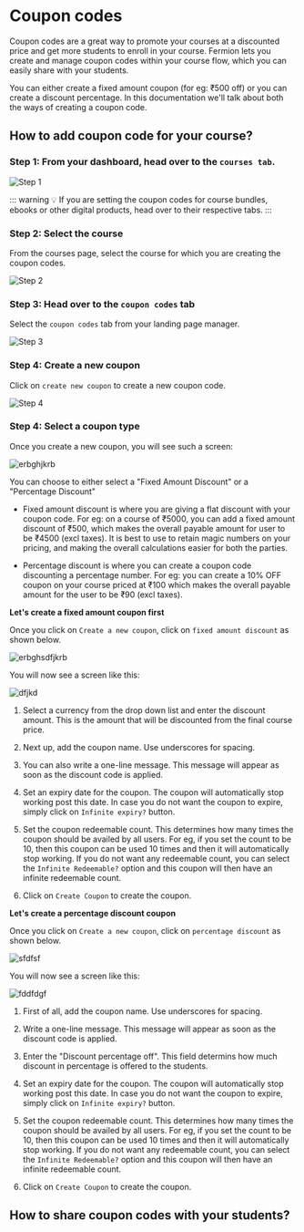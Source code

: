 # Coupon codes

Coupon codes are a great way to promote your courses at a discounted price and get more students to enroll in your course. Fermion lets you create and manage coupon codes within your course flow, which you can easily share with your students.

You can either create a fixed amount coupon (for eg: ₹500 off) or you can create a discount percentage. In this documentation we'll talk about both the ways of creating a coupon code.

## How to add coupon code for your course?

### Step 1: From your dashboard, head over to the `courses tab`.

![Step 1](https://codedamn-website-assets.s3.us-east-1.amazonaws.com/uploads/19-11-2024/22%402x.jkyvqz.png)

::: warning 💡 If you are setting the coupon codes for course bundles, ebooks or other digital products, head over to their respective tabs.
:::

### Step 2: Select the course

From the courses page, select the course for which you are creating the coupon codes.

![Step 2](https://codedamn-website-assets.s3.us-east-1.amazonaws.com/uploads/19-11-2024/19%402x.mhnqhl.png)

### Step 3: Head over to the `coupon codes` tab

Select the `coupon codes` tab from your landing page manager.

![Step 3](https://codedamn-website-assets.s3.us-east-1.amazonaws.com/uploads/19-11-2024/02%402x.ijotvc.png)

### Step 4: Create a new coupon

Click on `create new coupon` to create a new coupon code.

![Step 4](https://codedamn-website-assets.s3.us-east-1.amazonaws.com/uploads/19-11-2024/57%402x.mxuauc.png)

### Step 4: Select a coupon type

Once you create a new coupon, you will see such a screen:

![erbghjkrb](https://codedamn-website-assets.s3.us-east-1.amazonaws.com/uploads/19-11-2024/32%E2%80%AFAM.aiujah.png)

You can choose to either select a "Fixed Amount Discount" or a "Percentage Discount"

- Fixed amount discount is where you are giving a flat discount with your coupon code. For eg: on a course of ₹5000, you can add a fixed amount discount of ₹500, which makes the overall payable amount for user to be ₹4500 (excl taxes). It is best to use to retain magic numbers on your pricing, and making the overall calculations easier for both the parties.

- Percentage discount is where you can create a coupon code discounting a percentage number. For eg: you can create a 10% OFF coupon on your course priced at ₹100 which makes the overall payable amount for the user to be ₹90 (excl taxes).

**Let's create a fixed amount coupon first**

Once you click on `Create a new coupon`, click on `fixed amount discount` as shown below.

![erbghsdfjkrb](https://codedamn-website-assets.s3.us-east-1.amazonaws.com/uploads/19-11-2024/57%402x.satsny.png)

You will now see a screen like this:

![dfjkd](https://codedamn-website-assets.s3.us-east-1.amazonaws.com/uploads/19-11-2024/59%402x.iwshbf.png)

1. Select a currency from the drop down list and enter the discount amount. This is the amount that will be discounted from the final course price.

2. Next up, add the coupon name. Use underscores for spacing.

3. You can also write a one-line message. This message will appear as soon as the discount code is applied.

4. Set an expiry date for the coupon. The coupon will automatically stop working post this date. In case you do not want the coupon to expire, simply click on `Infinite expiry?` button.

5. Set the coupon redeemable count. This determines how many times the coupon should be availed by all users. For eg, if you set the count to be 10, then this coupon can be used 10 times and then it will automatically stop working. If you do not want any redeemable count, you can select the `Infinite Redeemable?` option and this coupon will then have an infinite redeemable count.

6. Click on `Create Coupon` to create the coupon.

**Let's create a percentage discount coupon**

Once you click on `Create a new coupon`, click on `percentage discount` as shown below.

![sfdfsf](https://codedamn-website-assets.s3.us-east-1.amazonaws.com/uploads/19-11-2024/59%402x.shahke.png)

You will now see a screen like this:

![fddfdgf](https://codedamn-website-assets.s3.us-east-1.amazonaws.com/uploads/19-11-2024/55%402x.fwiwjj.png)

1. First of all, add the coupon name. Use underscores for spacing.

2. Write a one-line message. This message will appear as soon as the discount code is applied.

3. Enter the "Discount percentage off". This field determins how much discount in percentage is offered to the students.

4. Set an expiry date for the coupon. The coupon will automatically stop working post this date. In case you do not want the coupon to expire, simply click on `Infinite expiry?` button.

5. Set the coupon redeemable count. This determines how many times the coupon should be availed by all users. For eg, if you set the count to be 10, then this coupon can be used 10 times and then it will automatically stop working. If you do not want any redeemable count, you can select the `Infinite Redeemable?` option and this coupon will then have an infinite redeemable count.

6. Click on `Create Coupon` to create the coupon.

## How to share coupon codes with your students?
